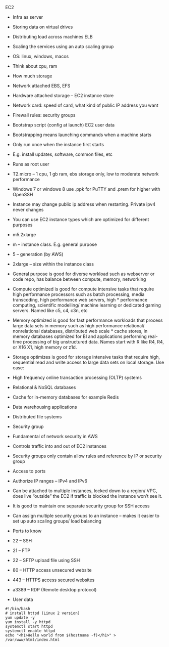 EC2
* Infra as server
* Storing data on virtual drives
* Distributing load across machines ELB
* Scaling the services using an auto scaling group
* OS: linux, windows, macos
* Think about cpu, ram
* How much storage
* Network attached EBS, EFS
* Hardware attached storage – EC2 instance store
* Network card: speed of card, what kind of public IP address you want
* Firewall rules: security groups
* Bootstrap script (config at launch) EC2 user data
* Bootstrapping means launching commands when a machine starts
* Only run once when the instance first starts
* E.g. install updates, software, common files, etc
* Runs as root user
* T2.micro – 1 cpu, 1 gb ram, ebs storage only, low to moderate network performance
* Windows 7 or windows 8 use .ppk for PuTTY and .prem for higher with OpenSSH
* Instance may change public ip address when restarting. Private ipv4 never changes
* You can use EC2 instance types which are optimized for different purposes
* m5.2xlarge
* m – instance class. E.g. general purpose
* 5 – generation (by AWS)
* 2xlarge – size within the instance class
* General purpose is good for diverse workload such as webserver or code repo, has balance between compute, memory, networking
* Compute optimized is good for compute intensive tasks that require high performance processors such as batch processing, media transcoding, high performance web servers, high * performance computing, scientific modelling/ machine learning or dedicated gaming servers. Named like c5, c4, c3n, etc
* Memory optimized is good for fast performance workloads that process large data sets in memory such as high performance relational/ nonrelational databases, distributed web scale * cache stores, in memory databases optimized for BI and applications performing real-time processing of big unstructured data. Names start with R like R4, R4, or X16 X1, high memory or z1d.
* Storage optimizes is good for storage intensive tasks that require high, sequential read and write access to large data sets on local storage.
Use case:
* High frequency online transaction processing (OLTP) systems
* Relational & NoSQL databases
* Cache for in-memory databases for example Redis
* Data warehousing applications
* Distributed file systems
* Security group
* Fundamental of network security in AWS
* Controls traffic into and out of EC2 instances
* Security groups only contain allow rules and reference by IP or security group
* Access to ports
* Authorize IP ranges – IPv4 and IPv6
* Can be attached to multiple instances, locked down to a region/ VPC, does live “outside” the EC2 if traffic is blocked the instance won’t see it.
* It is good to maintain one separate security group for SSH access
* Can assign multiple security groups to an instance – makes it easier to set up auto scaling groups/ load balancing
* Ports to know
* 22 – SSH
* 21 – FTP
* 22 – SFTP upload file using SSH
* 80 – HTTP access unsecured website
* 443 – HTTPS access secured websites
* a3389 – RDP (Remote desktop protocol)

* User data
```
#!/bin/bash
# install httpd (Linux 2 version)
yum update -y
yum install -y httpd
systemctl start httpd
systemctl enable httpd
echo "<h1>Hello world from $(hostname -f)</h1>" > /var/www/html/index.html
```